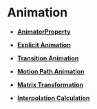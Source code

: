# Animation<a name="EN-US_TOPIC_0000001212188559"></a>

-   **[AnimatorProperty](ts-animatorproperty.md)**  

-   **[Explicit Animation](ts-explicit-animation.md)**  

-   **[Transition Animation](ts-transition-animation.md)**  

-   **[Motion Path Animation](ts-motion-path-animation.md)**  

-   **[Matrix Transformation](ts-matrix-transformation.md)**  

-   **[Interpolation Calculation](ts-interpolation-calculation.md)**  


